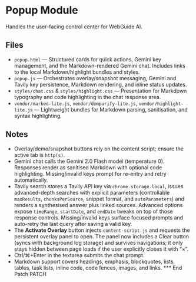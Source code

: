 # Popup Module

Handles the user-facing control center for WebGuide AI.

## Files
- `popup.html` — Structured cards for quick actions, Gemini key management, and the Markdown-rendered Gemini chat. Includes links to the local Markdown/highlight bundles and styles.
- `popup.js` — Orchestrates overlay/snapshot messaging, Gemini and Tavily key persistence, Markdown rendering, and inline status updates.
- `styles/chat.css` & `styles/highlight.css` — Presentation for Markdown typography and code highlighting in the chat response area.
- `vendor/marked-lite.js`, `vendor/dompurify-lite.js`, `vendor/highlight-lite.js` — Lightweight bundles for Markdown parsing, sanitisation, and syntax highlighting.

## Notes
- Overlay/demo/snapshot buttons rely on the content script; ensure the active tab is `http(s)`.
- Gemini chat calls the Gemini 2.0 Flash model (temperature 0). Responses render as sanitised Markdown with optional code highlighting. Missing/invalid keys prompt for re-entry and retry automatically.
- Tavily search stores a Tavily API key via `chrome.storage.local`, issues advanced-depth searches with explicit parameters (controllable `maxResults`, `chunksPerSource`, snippet format, and `autoParameters`) and renders a synthesised answer plus linked sources. Advanced options expose `timeRange`, `startDate`, and `endDate` tweaks on top of those response controls. Missing/invalid keys surface focused prompts and auto-retry the last query after saving a valid key.
- The **Activate Overlay** button injects `content-script.js` and requests the persistent overlay panel to open. The panel now includes a Clear button (syncs with background log storage) and survives navigations; it only stays hidden between page loads if the user explicitly closes it with “×”.
- Ctrl/⌘+Enter in the textarea submits the chat prompt.
- Markdown support covers headings, emphasis, blockquotes, lists, tables, task lists, inline code, code fences, images, and links.
*** End Patch
PATCH
